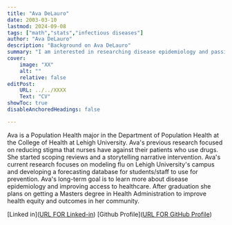 ```yaml
---
title: "Ava DeLauro"
date: 2003-03-10
lastmod: 2024-09-08
tags: ["math","stats","infectious diseases"]
author: "Ava DeLauro"
description: "Background on Ava DeLauro" 
summary: "I am interested in researching disease epidemiology and passionate about improving access to healthcare"
cover:
    image: "XX"
    alt: ""
    relative: false
editPost:
    URL: ../../XXXX
    Text: "CV"
showToc: true
disableAnchoredHeadings: false

---
```


Ava is a Population Health major in the Department of Population Health at the College of Health at Lehigh University.
Ava's previous research focused on reducing stigma that nurses have against their patients who use drugs. She started scoping reviews and a storytelling narrative intervention. Ava's current research focuses on modeling flu on Lehigh University's campus and developing a forecasting database for students/staff to use for prevention.
Ava's long-term goal is to learn more about disease epidemiology and improving access to healthcare. After graduation she plans on getting a Masters degree in Health Administration to improve health equity and outcomes in her community.

[Linked in]([URL FOR Linked-in](https://www.linkedin.com/in/ava-delauro-924046269/))
[Github Profile]([URL FOR GitHub Profile](https://github.com/ahd326))
